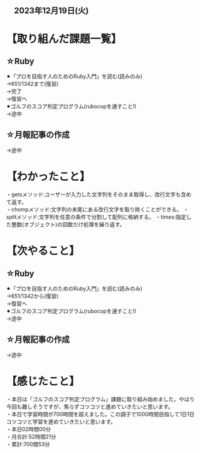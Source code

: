 ## 　2023年12月19日(火)
# 【取り組んだ課題一覧】
## ☆Ruby
⚫︎「プロを目指す人のためのRuby入門」を読む(読みのみ)<br>
→651/1342まで(復習)<br>
→完了<br>
→復習へ<br>
⚫︎ゴルフのスコア判定プログラム(rubocopを通すこと!)<br>
→途中<br>
## ☆月報記事の作成
→途中<br>
# 【わかったこと】
・getsメソッド:ユーザーが入力した文字列をそのまま取得し、改行文字も含めて返す。<br>
・chompメソッド:文字列の末尾にある改行文字を取り除くことができる。
・splitメソッド:文字列を任意の条件で分割して配列に格納する。
・times:指定した整数(オブジェクト)の回数だけ処理を繰り返す。
# 【次やること】
## ☆Ruby
⚫︎「プロを目指す人のためのRuby入門」を読む(読みのみ)<br>
→651/1342から(復習)<br>
→復習へ<br>
⚫︎ゴルフのスコア判定プログラム(rubocopを通すこと!)<br>
→途中<br>
## ☆月報記事の作成
→途中<br>
# 【感じたこと】
・本日は「ゴルフのスコア判定プログラム」課題に取り組み始めました。やはり今回も難しそうですが、焦らずコツコツと進めていきたいと思います。<br>
・本日で学習時間が700時間を超えました。この調子で1000時間目指して1日1日コツコツと学習を進めていきたいと思います。<br>
・本日02時間00分<br>
・月合計:52時間21分<br>
・累計:700間53分<br>
